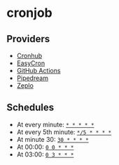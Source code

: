 # cronjob

## Providers

- [Cronhub](https://cronhub.io)
- [EasyCron](https://easycron.com)
- [GitHub Actions](https://github.com/features/actions)
- [Pipedream](/pipedream.md)
- [Zeplo](https://zeplo.io)

## Schedules

- At every minute: [`* * * * *`](https://crontab.guru/every-1-minute)
- At every 5th minute: [`*/5 * * * *`](https://crontab.guru/#*/5_*_*_*_*)
- At minute 30: [`30 * * * *`](https://crontab.guru/#30_*_*_*_*)
- At 00:00: [`0 0 * * *`](https://crontab.guru/#0_0_*_*_*)
- At 03:00: [`0 3 * * *`](https://crontab.guru/#0_3_*_*_*)
